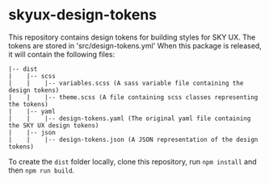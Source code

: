 # skyux-design-tokens

This repository contains design tokens for building styles for SKY UX. The tokens are stored in 'src/design-tokens.yml' When this package is released, it will contain the following files:

```
|-- dist
|    |-- scss
|    |    |-- variables.scss (A sass variable file containing the design tokens)
|    |    |-- theme.scss (A file containing scss classes representing the tokens)
|    |-- yaml
|    |    |-- design-tokens.yaml (The original yaml file containing the SKY UX design tokens)
|    |-- json
|    |    |-- design-tokens.json (A JSON representation of the design tokens)
```

To create the `dist` folder locally, clone this repository, run `npm install` and then `npm run build`.